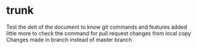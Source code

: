 # trunk
Test the deit of the document to know git commands and features
 added little more to check the command for pull request
 changes from local copy
 Changes made in branch instead of master branch
